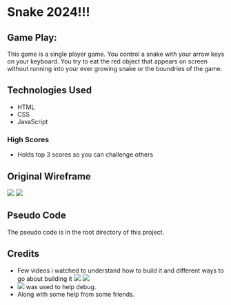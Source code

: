 # Snake 2024!!! 

## Game Play:

This game is a single player game. You control a snake with your arrow keys on your keyboard. You try to eat the red object that appears on screen without running into your ever growing snake or the boundries of the game.

## Technologies Used 
 * HTML
 * CSS
 * JavaScript



### High Scores
  * Holds top 3 scores so you can challenge others

## Original Wireframe 

![](https://i.imgur.com/huBlEo1.png) ![](https://i.imgur.com/6WSVYur.png)

## Pseudo Code 
The pseudo code is in the root directory of this project.


## Credits 
  * Few videos i watched to understand how to build it and different ways to go about building it ![](https://www.youtube.com/watch?v=uyhzCBEGaBY) ![](https://www.youtube.com/watch?v=QTcIXok9wNY)
  * ![](https://chat.openai.com) was used to help debug. 
  * Along with some help from some friends.